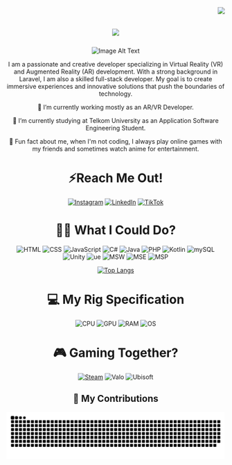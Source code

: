 <img align="right" src="https://visitor-badge.laobi.icu/badge?page_id=abdulist.abdulist" />

<h1 align="center">
    <img src="https://readme-typing-svg.herokuapp.com/?font=Righteous&size=35&center=true&vCenter=true&width=500&height=70&duration=4000&lines=Hi+There!+👋;+I'm+Abdulist!;" />
</h1>

<div align="center">
  <img src="https://github.com/images/mona-whisper.gif" alt="Image Alt Text" />
</div>

<div align="center">
  
I am a passionate and creative developer specializing in Virtual Reality (VR) and Augmented Reality (AR) development. With a strong background in Laravel, I am also a skilled full-stack developer. My goal is to create immersive experiences and innovative solutions that push the boundaries of technology.
  
🔭 I’m currently working mostly as an AR/VR Developer.
  
🌱 I’m currently studying at Telkom University as an Application Software Engineering Student.

🧐 Fun fact about me, when I'm not coding, I always play online games with my friends and sometimes watch anime for entertainment.

</div>
<div align=center>
  
# ⚡Reach Me Out! 
  
[![Instagram](https://img.shields.io/badge/Instagram-E4405F?style=for-the-badge&logo=instagram&logoColor=white)](https://instagram.com/ahd.abd._) [![LinkedIn](https://img.shields.io/badge/LinkedIn-0077B5?style=for-the-badge&logo=linkedin&logoColor=white)](https://linkedin.com/in/https://www.linkedin.com/in/ahmad-abdul-fatah-30928b243/) [![TikTok](https://img.shields.io/badge/TikTok-000000?style=for-the-badge&logo=tiktok&logoColor=white)](https://www.tiktok.com/@abdul.ist) 

# 👨‍💻 What I Could Do? 

![HTML](https://img.shields.io/badge/HTML5-E34F26?style=for-the-badge&logo=html5&logoColor=white) ![CSS](https://img.shields.io/badge/CSS-239120?&style=for-the-badge&logo=css3&logoColor=white) ![JavaScript](https://img.shields.io/badge/JavaScript-F7DF1E?style=for-the-badge&logo=javascript&logoColor=black) ![C#](https://img.shields.io/badge/C%23-239120?style=for-the-badge&logo=c-sharp&logoColor=white) ![Java](https://img.shields.io/badge/Java-ED8B00?style=for-the-badge&logo=openjdk&logoColor=white) ![PHP](https://img.shields.io/badge/PHP-777BB4?style=for-the-badge&logo=php&logoColor=white) ![Kotlin](https://img.shields.io/badge/Kotlin-0095D5?&style=for-the-badge&logo=kotlin&logoColor=white) ![mySQL](https://img.shields.io/badge/MySQL-E34F26?style=for-the-badge&logo=mysql&logoColor=white) ![Unity](https://img.shields.io/badge/Unity-100000?style=for-the-badge&logo=unity&logoColor=white) ![ue](https://img.shields.io/badge/Unreal_Engine-000000?style=for-the-badge&logo=unrealengine&logoColor=white) ![MSW](https://img.shields.io/badge/Microsoft_Word-2B579A?style=for-the-badge&logo=microsoft-word&logoColor=white) ![MSE](https://img.shields.io/badge/Microsoft_Excel-217346?style=for-the-badge&logo=microsoft-excel&logoColor=white) ![MSP](https://img.shields.io/badge/Microsoft_PowerPoint-B7472A?style=for-the-badge&logo=microsoft-powerpoint&logoColor=white)

[![Top Langs](https://github-readme-stats.vercel.app/api/top-langs/?username=abdulist&layout=donut-vertical)](https://github.com/abdulist/abdulist)
  
# 💻 My Rig Specification

![CPU](https://img.shields.io/badge/Intel-Core_i5_9th_9300H-0071C5?style=for-the-badge&logo=intel&logoColor=white) ![GPU](https://img.shields.io/badge/NVIDIA-GTX1660TI_6GB-76B900?style=for-the-badge&logo=nvidia&logoColor=white) ![RAM](https://img.shields.io/badge/Corsair-DDR4_32GB_2666Mhz-E34F26?style=for-the-badge&logo=corsair&logoColor=white) ![OS](https://img.shields.io/badge/Windows-ASUS_ROG_G531GU-0078D6?style=for-the-badge&logo=windows&logoColor=white)


# 🎮 Gaming Together?
[![Steam](https://img.shields.io/badge/Steam-000000?style=for-the-badge&logo=steam&logoColor=white)](https://steamcommunity.com/profiles/76561198824747512) ![Valo](https://img.shields.io/badge/Riot_ID-rip_aim_%23_dexel-e91640?style=for-the-badge&logo=valorant&logoColor=white) ![Ubisoft](https://img.shields.io/badge/Ubisoft-ABDULIST-3399ff?style=for-the-badge&logo=ubisoft&logoColor=white)

</div>

<div align="center">
  <h2>🐍 My Contributions</h2>
  <img alt="snake eating my contributions" src="https://raw.githubusercontent.com/abdulist/abdulist/output/github-contribution-grid-snake.svg" />
</div>
